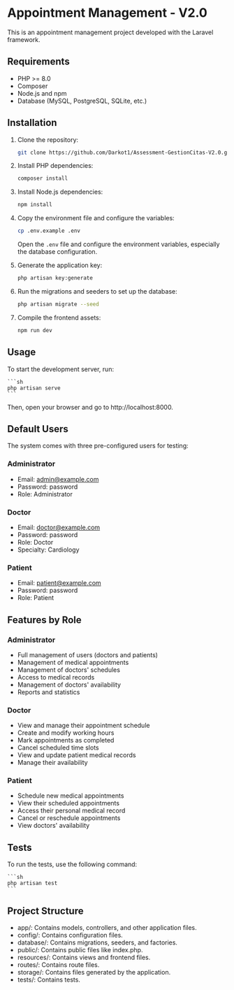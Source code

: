 # Appointment Management - V2.0

This is an appointment management project developed with the Laravel framework.

## Requirements

- PHP >= 8.0
- Composer
- Node.js and npm
- Database (MySQL, PostgreSQL, SQLite, etc.)

## Installation

1. Clone the repository:

    ```sh
    git clone https://github.com/Darkot1/Assessment-GestionCitas-V2.0.git
    ```

2. Install PHP dependencies:

    ```sh
    composer install
    ```

3. Install Node.js dependencies:

    ```sh
    npm install
    ```

4. Copy the environment file and configure the variables:

    ```sh
    cp .env.example .env
    ```

    Open the `.env` file and configure the environment variables, especially the database configuration.

5. Generate the application key:

    ```sh
    php artisan key:generate
    ```

6. Run the migrations and seeders to set up the database:

    ```sh
    php artisan migrate --seed
    ```

7. Compile the frontend assets:

    ```sh
    npm run dev
    ```

## Usage

To start the development server, run:

    ```sh
    php artisan serve
    ```

Then, open your browser and go to http://localhost:8000.

## Default Users

The system comes with three pre-configured users for testing:

### Administrator
- Email: admin@example.com
- Password: password
- Role: Administrator

### Doctor
- Email: doctor@example.com
- Password: password
- Role: Doctor
- Specialty: Cardiology

### Patient
- Email: patient@example.com
- Password: password
- Role: Patient

## Features by Role

### Administrator
- Full management of users (doctors and patients)
- Management of medical appointments
- Management of doctors' schedules
- Access to medical records
- Management of doctors' availability
- Reports and statistics

### Doctor
- View and manage their appointment schedule
- Create and modify working hours
- Mark appointments as completed
- Cancel scheduled time slots
- View and update patient medical records
- Manage their availability

### Patient
- Schedule new medical appointments
- View their scheduled appointments
- Access their personal medical record
- Cancel or reschedule appointments
- View doctors' availability

## Tests

To run the tests, use the following command:

    ```sh
    php artisan test
    ```

## Project Structure

- app/: Contains models, controllers, and other application files.
- config/: Contains configuration files.
- database/: Contains migrations, seeders, and factories.
- public/: Contains public files like index.php.
- resources/: Contains views and frontend files.
- routes/: Contains route files.
- storage/: Contains files generated by the application.
- tests/: Contains tests.
